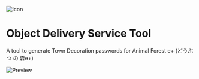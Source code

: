 ![Icon](https://user-images.githubusercontent.com/24523422/40522806-840e9278-5fa0-11e8-82fe-b0ba90ebfc08.png)

# Object Delivery Service Tool
A tool to generate Town Decoration passwords for Animal Forest e+ (どうぶつ の 森e+)

![Preview](https://puu.sh/AssK2/2c24374a52.png)
